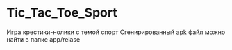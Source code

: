 # Tic_Tac_Toe_Sport
Игра крестики-нолики с темой спорт
Сгенирированный apk файл можно найти в папке app/relase
